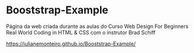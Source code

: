 # Booststrap-Example

Página da web criada durante as aulas do Curso Web Design For Beginners Real World Coding in HTML & CSS com o instrutor Brad Schiff

https://julianemonteiro.github.io/Booststrap-Example/
